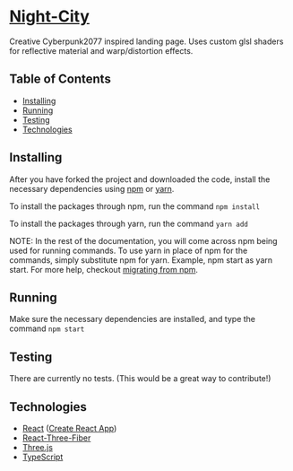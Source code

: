 # [Night-City](https://patrickb-hub.github.io/night-city)

Creative Cyberpunk2077 inspired landing page. Uses custom glsl shaders for reflective material and warp/distortion effects.

## Table of Contents

- [Installing](https://github.com/PatrickB-Hub/night-city/tree/main/README.md#Installing)
- [Running](https://github.com/PatrickB-Hub/night-city/tree/main/README.md#Running)
- [Testing](https://github.com/PatrickB-Hub/night-city/tree/main/README.md#Testing)
- [Technologies](https://github.com/PatrickB-Hub/night-city/tree/main/README.md#Technologies)

## Installing

After you have forked the project and downloaded the code, install the necessary dependencies using [npm](https://docs.npmjs.com/about-npm/) or [yarn](https://yarnpkg.com/getting-started).

To install the packages through npm, run the command `npm install`

To install the packages through yarn, run the command `yarn add`

NOTE: In the rest of the documentation, you will come across npm being used for running commands. To use yarn in place of npm for the commands, simply substitute npm for yarn. Example, npm start as yarn start. For more help, checkout [migrating from npm](https://classic.yarnpkg.com/en/docs/migrating-from-npm/).

## Running

Make sure the necessary dependencies are installed, and type the command `npm start`

## Testing

There are currently no tests. (This would be a great way to contribute!)

## Technologies

- [React](https://www.reactjs.org/) ([Create React App](https://www.create-react-app.dev/))
- [React-Three-Fiber](https://github.com/pmndrs/react-three-fiber)
- [Three.js](https://threejs.org/)
- [TypeScript](https://www.typescriptlang.org/)

